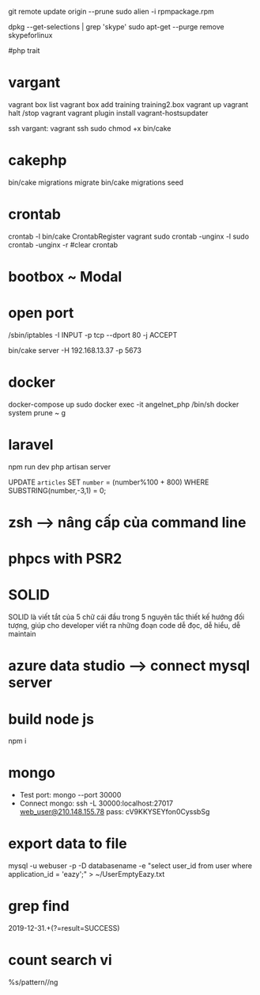 git remote update origin --prune
sudo alien -i rpmpackage.rpm

dpkg --get-selections | grep 'skype'
sudo apt-get --purge remove skypeforlinux

#php trait

# vargant

vagrant box list
vagrant box add training training2.box
vagrant up
vagrant halt /stop vagrant
vagrant plugin install vagrant-hostsupdater

ssh vargant: vagrant ssh
sudo chmod +x bin/cake

# cakephp

bin/cake migrations migrate
bin/cake migrations seed

# crontab
crontab -l
bin/cake CrontabRegister vagrant
sudo crontab -unginx -l
sudo crontab -unginx -r #clear crontab

# bootbox ~ Modal

# open port
/sbin/iptables -I INPUT -p tcp --dport 80 -j ACCEPT

bin/cake server -H 192.168.13.37 -p 5673

# docker
docker-compose up
sudo docker exec -it angelnet_php /bin/sh
docker system prune ~ g

# laravel
npm run dev
php artisan server

UPDATE `articles` SET `number` = (number%100 + 800) WHERE SUBSTRING(number,-3,1) = 0;

# zsh --> nâng cấp của command line
# phpcs with PSR2

# SOLID
SOLID là viết tắt của 5 chữ cái đầu trong 5 nguyên tắc thiết kế hướng đối tượng, giúp cho developer viết ra những đoạn code dễ đọc, dễ hiểu, dễ maintain

# azure data studio --> connect mysql server

# build node js
npm i

# mongo
- Test port: mongo --port 30000
- Connect mongo: ssh -L 30000:localhost:27017 web_user@210.148.155.78 pass: cV9KKYSEYfon0CyssbSg

# export data to file
mysql -u webuser -p -D databasename -e  "select user_id from user where application_id = 'eazy';" > ~/UserEmptyEazy.txt

# grep find
2019-12-31.+(?=result=SUCCESS)

# count search vi
%s/pattern//ng
